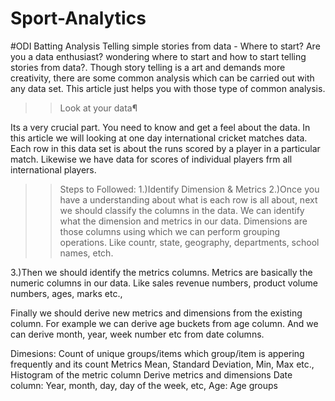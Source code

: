 # Sport-Analytics
#ODI Batting Analysis
Telling simple stories from data - Where to start?
Are you a data enthusiast? wondering where to start and how to start telling stories from data?.
Though story telling is a art and demands more creativity, there are some common analysis which can be carried out with any data set.
This article just helps you with those type of common analysis.

>>Look at your data¶

Its a very crucial part. You need to know and get a feel about the data. In this article we will looking at one day international cricket matches data.
Each row in this data set is about the runs scored by a player in a particular match. Likewise we have data for scores of individual players frm all international players.

>>Steps to Followed:
1.)Identify Dimension & Metrics
2.)Once you have a understanding about what is each row is all about, next we should classify the columns in the data. We can identify what the dimension and metrics in our data. Dimensions are those columns using which we can perform grouping operations. Like countr, state, geography, departments, school names, etch.

3.)Then we should identify the metrics columns. Metrics are basically the numeric columns in our data. Like sales revenue numbers, product volume numbers, ages, marks etc.,

Finally we should derive new metrics and dimensions from the existing column. For example we can derive age buckets from age column. And we can derive month, year, week number etc from date columns.

Dimesions:
Count of unique groups/items
which group/item is appering frequently and its count
Metrics
Mean, Standard Deviation, Min, Max etc.,
Histogram of the metric column
Derive metrics and dimensions
Date column: Year, month, day, day of the week, etc,
Age: Age groups

